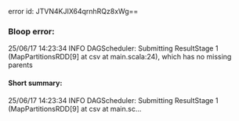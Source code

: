 error id: JTVN4KJIX64qrnhRQz8xWg==
### Bloop error:

25/06/17 14:23:34 INFO DAGScheduler: Submitting ResultStage 1 (MapPartitionsRDD[9] at csv at main.scala:24), which has no missing parents
#### Short summary: 

25/06/17 14:23:34 INFO DAGScheduler: Submitting ResultStage 1 (MapPartitionsRDD[9] at csv at main.sc...